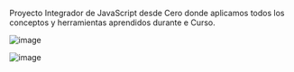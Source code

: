 Proyecto Integrador de JavaScript desde Cero donde aplicamos todos los conceptos y herramientas aprendidos durante e Curso.

![image](https://github.com/user-attachments/assets/2bd2733c-fd2d-4674-b517-5b52236d4f2a)

![image](https://github.com/user-attachments/assets/f2b33745-b257-42ba-99ac-fc00921bfa48)





